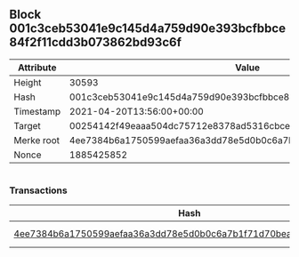 ## Block 001c3ceb53041e9c145d4a759d90e393bcfbbce84f2f11cdd3b073862bd93c6f

Attribute | Value
--- | ---
Height | 30593
Hash | 001c3ceb53041e9c145d4a759d90e393bcfbbce84f2f11cdd3b073862bd93c6f
Timestamp | 2021-04-20T13:56:00+00:00
Target | 00254142f49eaaa504dc75712e8378ad5316cbcead634704b3734b6271167cc4
Merke root | 4ee7384b6a1750599aefaa36a3dd78e5d0b0c6a7b1f71d70bea2e8815820c484
Nonce | 1885425852

```

```

### Transactions

Hash | Amount
--- | ---
[4ee7384b6a1750599aefaa36a3dd78e5d0b0c6a7b1f71d70bea2e8815820c484](4ee7384b6a1750599aefaa36a3dd78e5d0b0c6a7b1f71d70bea2e8815820c484.md) | 10.00000000 SKEPTI 
